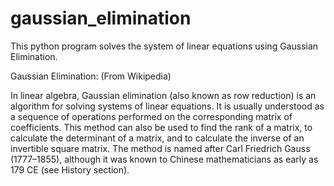 # gaussian_elimination
This python program solves the system of linear equations using Gaussian Elimination.

Gaussian Elimination:
(From Wikipedia)

In linear algebra, Gaussian elimination (also known as row reduction) is an algorithm for 
solving systems of linear equations. It is usually understood as a sequence of operations 
performed on the corresponding matrix of coefficients. This method can also be used to 
find the rank of a matrix, to calculate the determinant of a matrix, and to calculate the 
inverse of an invertible square matrix. The method is named after Carl Friedrich Gauss (1777–1855), 
although it was known to Chinese mathematicians as early as 179 CE (see History section).
